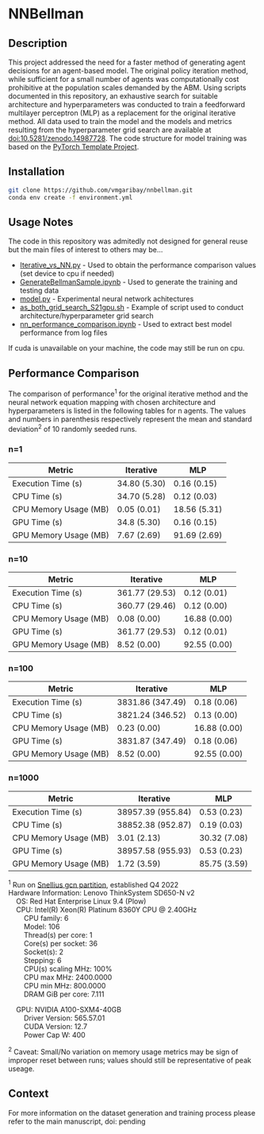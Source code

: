 # NNBellman

## Description
This project addressed the need for a faster method of generating agent decisions for an agent-based model. The original policy iteration method, while sufficient for a small number of agents was computationally cost prohibitive at the population scales demanded by the ABM. Using scripts documented in this repository, an exhaustive search for suitable architecture and hyperparameters was conducted to train a feedforward multilayer perceptron (MLP) as a replacement for the original iterative method. All data used to train the model and the models and metrics resulting from the hyperparameter grid search are available at [doi:10.5281/zenodo.14987728](https://doi.org/10.5281/zenodo.14987728). The code structure for model training was based on the [PyTorch Template Project](https://github.com/victoresque/pytorch-template/).


## Installation
```bash
git clone https://github.com/vmgaribay/nnbellman.git
conda env create -f environment.yml
```

## Usage Notes 
The code in this repository was admitedly not designed for general reuse but the main files of interest to others may be...


- [Iterative_vs_NN.py](/Iterative_vs_NN.py) - Used to obtain the performance comparison values (set device to cpu if needed)
- [GenerateBellmanSample.ipynb](/GenerateBellmanSample.ipynb) - Used to generate the training and testing data
- [model.py](/model/model.py) - Experimental neural network achitectures 
- [as_both_grid_search_S21gpu.sh](BatchRuns/GridSearch/as_both_grid_search_S21gpu.sh) - Example of script used to conduct architecture/hyperparameter grid search
- [nn_performance_comparison.ipynb](nn_performance_comparison.ipynb) - Used to extract best model performance from log files

If cuda is unavailable on your machine, the code may still be run on cpu.

## Performance Comparison
The comparison of performance<sup>1</sup> for the original iterative method and the neural network equation mapping with chosen architecture and hyperparameters is listed in the following tables for n agents. The values and numbers in parenthesis respectively represent the mean and standard deviation<sup>2</sup> of 10 randomly seeded runs.
### n=1
| Metric | Iterative | MLP |
|--------|-----------|-----|
| Execution Time (s) | 34.80 (5.30) | 0.16 (0.15) |
| CPU Time (s) | 34.70 (5.28) | 0.12 (0.03) |
| CPU Memory Usage (MB) | 0.05 (0.01) | 18.56 (5.31) |
| GPU Time (s) | 34.8 (5.30) | 0.16 (0.15) |
| GPU Memory Usage (MB) | 7.67 (2.69) | 91.69 (2.69) |

### n=10
| Metric | Iterative | MLP |
|--------|-----------|-----|
| Execution Time (s) | 361.77 (29.53) | 0.12 (0.01) |
| CPU Time (s) | 360.77 (29.46) | 0.12 (0.00) |
| CPU Memory Usage (MB) | 0.08 (0.00) | 16.88 (0.00) |
| GPU Time (s) | 361.77 (29.53) | 0.12 (0.01) |
| GPU Memory Usage (MB) | 8.52 (0.00) | 92.55 (0.00) |

### n=100
| Metric | Iterative | MLP |
|--------|-----------|-----|
| Execution Time (s) | 3831.86 (347.49) | 0.18 (0.06) |
| CPU Time (s) | 3821.24 (346.52) | 0.13 (0.00) |
| CPU Memory Usage (MB) | 0.23 (0.00) | 16.88 (0.00) |
| GPU Time (s) | 3831.87 (347.49) | 0.18 (0.06) |
| GPU Memory Usage (MB) | 8.52 (0.00) | 92.55 (0.00) |

### n=1000
| Metric | Iterative | MLP |
|--------|-----------|-----|
| Execution Time (s) | 38957.39 (955.84) | 0.53 (0.23) |
| CPU Time (s) | 38852.38 (952.87) | 0.19 (0.03) |
| CPU Memory Usage (MB) | 3.01 (2.13) | 30.32 (7.08) |
| GPU Time (s) | 38957.58 (955.93) | 0.53 (0.23) |
| GPU Memory Usage (MB) | 1.72 (3.59) | 85.75 (3.59) |


<sup>1</sup> Run on [Snellius gcn partition](https://servicedesk.surf.nl/wiki/spaces/WIKI/pages/30660208/Snellius+hardware), established Q4 2022\
Hardware Information: 
Lenovo ThinkSystem SD650-N v2\
&nbsp;&nbsp;&nbsp;&nbsp;OS: Red Hat Enterprise Linux 9.4 (Plow)\
&nbsp;&nbsp;&nbsp;&nbsp;CPU: Intel(R) Xeon(R) Platinum 8360Y CPU @ 2.40GHz\
&nbsp;&nbsp;&nbsp;&nbsp;&nbsp;&nbsp;&nbsp;&nbsp;CPU family:           6\
&nbsp;&nbsp;&nbsp;&nbsp;&nbsp;&nbsp;&nbsp;&nbsp;Model:                106\
&nbsp;&nbsp;&nbsp;&nbsp;&nbsp;&nbsp;&nbsp;&nbsp;Thread(s) per core:   1\
&nbsp;&nbsp;&nbsp;&nbsp;&nbsp;&nbsp;&nbsp;&nbsp;Core(s) per socket:   36\
&nbsp;&nbsp;&nbsp;&nbsp;&nbsp;&nbsp;&nbsp;&nbsp;Socket(s):            2\
&nbsp;&nbsp;&nbsp;&nbsp;&nbsp;&nbsp;&nbsp;&nbsp;Stepping:             6\
&nbsp;&nbsp;&nbsp;&nbsp;&nbsp;&nbsp;&nbsp;&nbsp;CPU(s) scaling MHz:   100%\
&nbsp;&nbsp;&nbsp;&nbsp;&nbsp;&nbsp;&nbsp;&nbsp;CPU max MHz:          2400.0000\
&nbsp;&nbsp;&nbsp;&nbsp;&nbsp;&nbsp;&nbsp;&nbsp;CPU min MHz:          800.0000\
&nbsp;&nbsp;&nbsp;&nbsp;&nbsp;&nbsp;&nbsp;&nbsp;DRAM GiB per core:    7.111

&nbsp;&nbsp;&nbsp;&nbsp;GPU: NVIDIA A100-SXM4-40GB\
&nbsp;&nbsp;&nbsp;&nbsp;&nbsp;&nbsp;&nbsp;&nbsp;Driver Version:       565.57.01\
&nbsp;&nbsp;&nbsp;&nbsp;&nbsp;&nbsp;&nbsp;&nbsp;CUDA Version:         12.7\
&nbsp;&nbsp;&nbsp;&nbsp;&nbsp;&nbsp;&nbsp;&nbsp;Power Cap W:          400

<sup>2</sup> Caveat: Small/No variation on memory usage metrics may be sign of improper reset between runs; values should still be representative of peak useage.


## Context
For more information on the dataset generation and training process please refer to the main manuscript, doi: pending
```